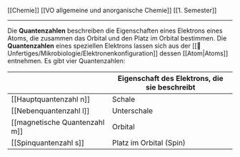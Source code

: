 [[Chemie]] [[VO allgemeine und anorganische Chemie]] [[1. Semester]]

---

Die **Quantenzahlen** beschreiben die Eigenschaften eines Elektrons eines Atoms, die zusammen das Orbital und den Platz im Orbital bestimmen. Die **Quantenzahlen** eines speziellen Elektrons lassen sich aus der [[📂Unfertiges/Mikrobiologie/Elektronenkonfiguration]] dessen [[Atom|Atoms]] entnehmen. Es gibt vier Quantenzahlen:

|                               | Eigenschaft des Elektrons, die sie beschreibt |
| ----------------------------- | --------------------------------------------- |
| [[Hauptquantenzahl n]]        | Schale                                        |
| [[Nebenquantenzahl l]]        | Unterschale                                   |
| [[magnetische Quantenzahl m]] | Orbital                                       |
| [[Spinquantenzahl s]]         | Platz im Orbital (Spin)                    |